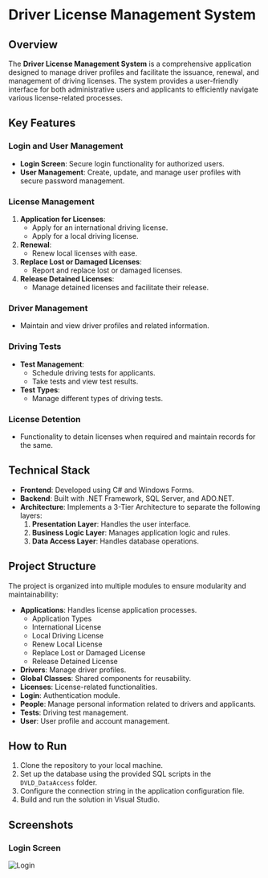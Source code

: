 # Driver License Management System

## Overview
The **Driver License Management System** is a comprehensive application designed to manage driver profiles and facilitate the issuance, renewal, and management of driving licenses. The system provides a user-friendly interface for both administrative users and applicants to efficiently navigate various license-related processes.

## Key Features
### Login and User Management
- **Login Screen**: Secure login functionality for authorized users.
- **User Management**: Create, update, and manage user profiles with secure password management.

### License Management
1. **Application for Licenses**:
   - Apply for an international driving license.
   - Apply for a local driving license.
2. **Renewal**:
   - Renew local licenses with ease.
3. **Replace Lost or Damaged Licenses**:
   - Report and replace lost or damaged licenses.
4. **Release Detained Licenses**:
   - Manage detained licenses and facilitate their release.

### Driver Management
- Maintain and view driver profiles and related information.

### Driving Tests
- **Test Management**:
   - Schedule driving tests for applicants.
   - Take tests and view test results.
- **Test Types**:
   - Manage different types of driving tests.

### License Detention
- Functionality to detain licenses when required and maintain records for the same.

## Technical Stack
- **Frontend**: Developed using C# and Windows Forms.
- **Backend**: Built with .NET Framework, SQL Server, and ADO.NET.
- **Architecture**: Implements a 3-Tier Architecture to separate the following layers:
  1. **Presentation Layer**: Handles the user interface.
  2. **Business Logic Layer**: Manages application logic and rules.
  3. **Data Access Layer**: Handles database operations.

## Project Structure
The project is organized into multiple modules to ensure modularity and maintainability:
- **Applications**: Handles license application processes.
  - Application Types
  - International License
  - Local Driving License
  - Renew Local License
  - Replace Lost or Damaged License
  - Release Detained License
- **Drivers**: Manage driver profiles.
- **Global Classes**: Shared components for reusability.
- **Licenses**: License-related functionalities.
- **Login**: Authentication module.
- **People**: Manage personal information related to drivers and applicants.
- **Tests**: Driving test management.
- **User**: User profile and account management.

## How to Run
1. Clone the repository to your local machine.
2. Set up the database using the provided SQL scripts in the `DVLD_DataAccess` folder.
3. Configure the connection string in the application configuration file.
4. Build and run the solution in Visual Studio.

## Screenshots

### Login Screen
![Login](https://github.com/user-attachments/assets/ba104c4c-7247-495c-b268-ae19da624ac2)

